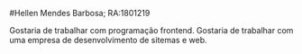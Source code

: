 #Hellen Mendes Barbosa; RA:1801219

Gostaria de trabalhar com programação frontend.
Gostaria de trabalhar com uma empresa de desenvolvimento de sitemas e web.
